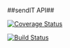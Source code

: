 ##sendIT API##

[![Coverage Status](https://coveralls.io/repos/github/mofe64/sendIt/badge.svg?branch=master)](https://coveralls.io/github/mofe64/sendIt?branch=master)

[![Build Status](https://travis-ci.com/mofe64/sendIt.svg?branch=master)](https://travis-ci.com/mofe64/sendIt)
